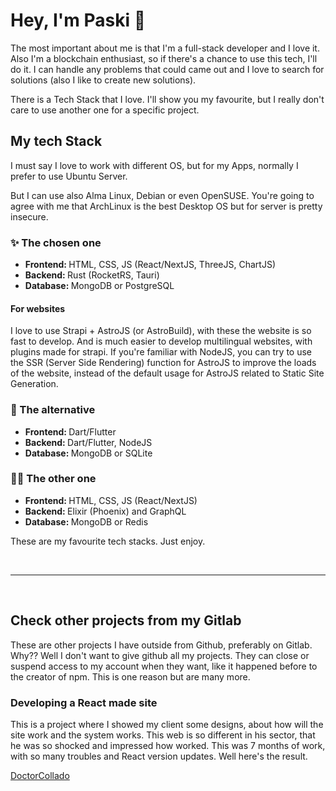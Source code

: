 
# <b>Hey, I'm Paski</b> 👋
The most important about me is that I'm a full-stack developer and I love it. Also I'm a blockchain enthusiast, so if there's a chance to use this tech, I'll do it. I can handle any problems that could came out and I love to search for solutions (also I like to create new solutions).

There is a Tech Stack that I love. I'll show you my favourite, but I really don't care to use another one for a specific project.

## <b>My tech Stack</b>
I must say I love to work with different OS, but for my Apps, normally I prefer to use Ubuntu Server.

But I can use also Alma Linux, Debian or even OpenSUSE. You're going to agree with me that ArchLinux is the best Desktop OS but for server is pretty insecure.

### <b>✨ The chosen one</b>
- <b>Frontend: </b>HTML, CSS, JS (React/NextJS, ThreeJS, ChartJS)
- <b>Backend: </b>Rust (RocketRS, Tauri)
- <b>Database: </b>MongoDB or PostgreSQL

#### <b>For websites</b>
I love to use Strapi + AstroJS (or AstroBuild), with these the website is so fast to develop. And is much easier to develop multilingual websites, with plugins made for strapi. If you're familiar with NodeJS, you can try to use the SSR (Server Side Rendering) function for AstroJS to improve the loads of the website, instead of the default usage for AstroJS related to Static Site Generation.

### <b>🎁 The alternative</b>
- <b>Frontend: </b>Dart/Flutter
- <b>Backend: </b>Dart/Flutter, NodeJS
- <b>Database: </b>MongoDB or SQLite

### <b>🕵️‍♂️ The other one</b>
- <b>Frontend: </b>HTML, CSS, JS (React/NextJS)
- <b>Backend: </b>Elixir (Phoenix) and GraphQL
- <b>Database: </b>MongoDB or Redis

These are my favourite tech stacks. Just enjoy.

<br />

---
<br />

## <b>Check other projects from my Gitlab</b>
These are other projects I have outside from Github, preferably on Gitlab. Why?? Well I don't want to give github all my projects. They can close or suspend access to my account when they want, like it happened before to the creator of npm. This is one reason but are many more.

### Developing a React made site
This is a project where I showed my client some designs, about how will the site work and the system works. This web is so different in his sector, that he was so shocked and impressed how worked. This was 7 months of work, with so many troubles and React version updates. Well here's the result.

[DoctorCollado](https://gitlab.com/paskisites/website-doctorcollado.com)
